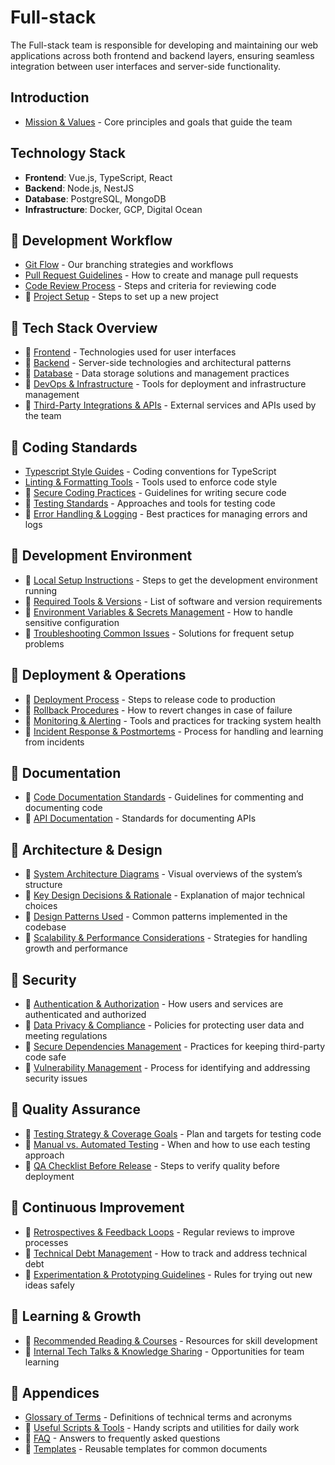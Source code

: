 # Full-stack

The Full-stack team is responsible for developing and maintaining our web applications across both frontend and backend layers, ensuring seamless integration between user interfaces and server-side functionality.

## Introduction

- [Mission & Values](intro/00_mission.md) - Core principles and goals that guide the team

## Technology Stack

- **Frontend**: Vue.js, TypeScript, React
- **Backend**: Node.js, NestJS
- **Database**: PostgreSQL, MongoDB
- **Infrastructure**: Docker, GCP, Digital Ocean

## 🚧 Development Workflow

- [Git Flow](development/00_git_flow.md) - Our branching strategies and workflows
- [Pull Request Guidelines](development/10_pull_request_guidelines.md) - How to create and manage pull requests
- [Code Review Process](development/20_code_review_process.md) - Steps and criteria for reviewing code
- 🚧 [Project Setup](development/30_project_setup.md) - Steps to set up a new project

## 🚧 Tech Stack Overview

- 🚧 [Frontend](tech_stack/00_frontend.md) - Technologies used for user interfaces
- 🚧 [Backend](tech_stack/10_backend.md) - Server-side technologies and architectural patterns
- 🚧 [Database](tech_stack/20_database.md) - Data storage solutions and management practices
- 🚧 [DevOps & Infrastructure](tech_stack/30_devops.md) - Tools for deployment and infrastructure management
- 🚧 [Third-Party Integrations & APIs](tech_stack/40_integrations.md) - External services and APIs used by the team

## 🚧 Coding Standards

- [Typescript Style Guides](coding_standards/00_style_guides.md) - Coding conventions for TypeScript
- [Linting & Formatting Tools](coding_standards/10_linting.md) - Tools used to enforce code style
- 🚧 [Secure Coding Practices](coding_standards/20_secure_coding.md) - Guidelines for writing secure code
- 🚧 [Testing Standards](coding_standards/30_testing.md) - Approaches and tools for testing code
- 🚧 [Error Handling & Logging](coding_standards/40_error_handling.md) - Best practices for managing errors and logs

## 🚧 Development Environment

- 🚧 [Local Setup Instructions](dev_env/00_local_setup.md) - Steps to get the development environment running
- 🚧 [Required Tools & Versions](dev_env/10_tools.md) - List of software and version requirements
- 🚧 [Environment Variables & Secrets Management](dev_env/20_secrets.md) - How to handle sensitive configuration
- 🚧 [Troubleshooting Common Issues](dev_env/30_troubleshooting.md) - Solutions for frequent setup problems

## 🚧 Deployment & Operations

- 🚧 [Deployment Process](deployment/00_deployment.md) - Steps to release code to production
- 🚧 [Rollback Procedures](deployment/10_rollback.md) - How to revert changes in case of failure
- 🚧 [Monitoring & Alerting](deployment/20_monitoring.md) - Tools and practices for tracking system health
- 🚧 [Incident Response & Postmortems](deployment/30_incidents.md) - Process for handling and learning from incidents

## 🚧 Documentation

- 🚧 [Code Documentation Standards](docs/00_code_docs.md) - Guidelines for commenting and documenting code
- 🚧 [API Documentation](docs/10_api_docs.md) - Standards for documenting APIs

## 🚧 Architecture & Design

- 🚧 [System Architecture Diagrams](architecture/00_diagrams.md) - Visual overviews of the system’s structure
- 🚧 [Key Design Decisions & Rationale](architecture/10_decisions.md) - Explanation of major technical choices
- 🚧 [Design Patterns Used](architecture/20_patterns.md) - Common patterns implemented in the codebase
- 🚧 [Scalability & Performance Considerations](architecture/30_scalability.md) - Strategies for handling growth and performance

## 🚧 Security

- 🚧 [Authentication & Authorization](security/00_auth.md) - How users and services are authenticated and authorized
- 🚧 [Data Privacy & Compliance](security/10_privacy.md) - Policies for protecting user data and meeting regulations
- 🚧 [Secure Dependencies Management](security/20_dependencies.md) - Practices for keeping third-party code safe
- 🚧 [Vulnerability Management](security/30_vulnerabilities.md) - Process for identifying and addressing security issues

## 🚧 Quality Assurance

- 🚧 [Testing Strategy & Coverage Goals](qa/00_testing_strategy.md) - Plan and targets for testing code
- 🚧 [Manual vs. Automated Testing](qa/10_testing.md) - When and how to use each testing approach
- 🚧 [QA Checklist Before Release](qa/20_checklist.md) - Steps to verify quality before deployment

## 🚧 Continuous Improvement

- 🚧 [Retrospectives & Feedback Loops](improvement/00_retrospectives.md) - Regular reviews to improve processes
- 🚧 [Technical Debt Management](improvement/10_technical_debt.md) - How to track and address technical debt
- 🚧 [Experimentation & Prototyping Guidelines](improvement/20_experimentation.md) - Rules for trying out new ideas safely

## 🚧 Learning & Growth

- 🚧 [Recommended Reading & Courses](learning/00_reading.md) - Resources for skill development
- 🚧 [Internal Tech Talks & Knowledge Sharing](learning/10_tech_talks.md) - Opportunities for team learning

## 🚧 Appendices

- [Glossary of Terms](appendices/00_glossary.md) - Definitions of technical terms and acronyms
- 🚧 [Useful Scripts & Tools](appendices/10_scripts.md) - Handy scripts and utilities for daily work
- 🚧 [FAQ](appendices/20_faq.md) - Answers to frequently asked questions
- 🚧 [Templates](appendices/30_templates.md) - Reusable templates for common documents